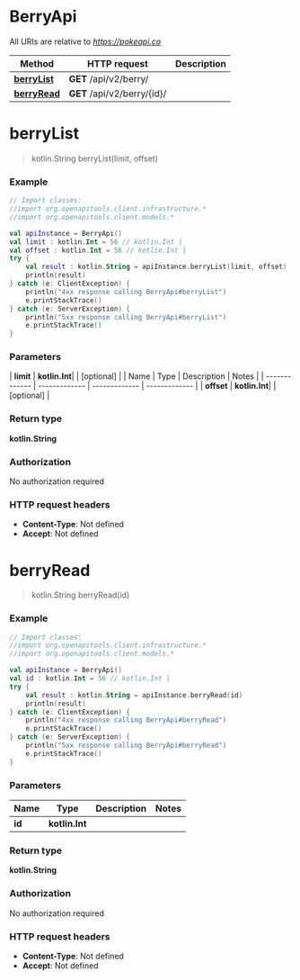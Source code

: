 # BerryApi

All URIs are relative to *https://pokeapi.co*

| Method | HTTP request | Description |
| ------------- | ------------- | ------------- |
| [**berryList**](BerryApi.md#berryList) | **GET** /api/v2/berry/ |  |
| [**berryRead**](BerryApi.md#berryRead) | **GET** /api/v2/berry/{id}/ |  |


<a id="berryList"></a>
# **berryList**
> kotlin.String berryList(limit, offset)



### Example
```kotlin
// Import classes:
//import org.openapitools.client.infrastructure.*
//import org.openapitools.client.models.*

val apiInstance = BerryApi()
val limit : kotlin.Int = 56 // kotlin.Int | 
val offset : kotlin.Int = 56 // kotlin.Int | 
try {
    val result : kotlin.String = apiInstance.berryList(limit, offset)
    println(result)
} catch (e: ClientException) {
    println("4xx response calling BerryApi#berryList")
    e.printStackTrace()
} catch (e: ServerException) {
    println("5xx response calling BerryApi#berryList")
    e.printStackTrace()
}
```

### Parameters
| **limit** | **kotlin.Int**|  | [optional] |
| Name | Type | Description  | Notes |
| ------------- | ------------- | ------------- | ------------- |
| **offset** | **kotlin.Int**|  | [optional] |

### Return type

**kotlin.String**

### Authorization

No authorization required

### HTTP request headers

 - **Content-Type**: Not defined
 - **Accept**: Not defined

<a id="berryRead"></a>
# **berryRead**
> kotlin.String berryRead(id)



### Example
```kotlin
// Import classes:
//import org.openapitools.client.infrastructure.*
//import org.openapitools.client.models.*

val apiInstance = BerryApi()
val id : kotlin.Int = 56 // kotlin.Int | 
try {
    val result : kotlin.String = apiInstance.berryRead(id)
    println(result)
} catch (e: ClientException) {
    println("4xx response calling BerryApi#berryRead")
    e.printStackTrace()
} catch (e: ServerException) {
    println("5xx response calling BerryApi#berryRead")
    e.printStackTrace()
}
```

### Parameters
| Name | Type | Description  | Notes |
| ------------- | ------------- | ------------- | ------------- |
| **id** | **kotlin.Int**|  | |

### Return type

**kotlin.String**

### Authorization

No authorization required

### HTTP request headers

 - **Content-Type**: Not defined
 - **Accept**: Not defined

